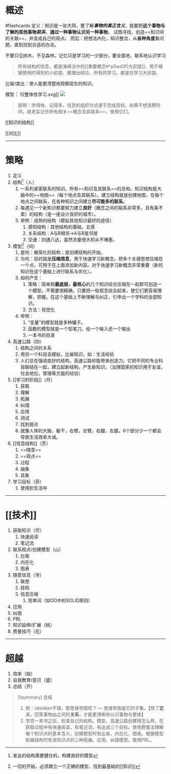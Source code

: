 # 概述
#flashcards
定义：知识是一张大网，要了解***事物的真正含义***，就要把**这个事物与了解的其他事物*联系***，**通过一种事物认识另一种事物**。
试图寻找、创造==知识间的关联==，并变成自己的观点。
而后：把想法内化，知识整合，从**各种角度**看问题，直到找到合适的办法。

不要只见树木，不见森林。记忆只是学习的一少部分，要全面地、联系地认识学习

> 所有结构的信息，都是演绎法中的[[重要概念#^p5wd3f|大前提]]，用于根据使用时得到的小前提，推理出结论。所有的学习，都是在学习大前提。

比喻/类比：使人能更清楚地观察陌生的知识。

模型：
![[整体性学习.svg]]
![](obsidian://open?vault=AAAAAobsidian&file=%E7%AC%94%E8%AE%B0%2F%E5%AD%A6%E4%B9%A0%E6%96%B9%E6%B3%95%2Fimg%2F%E6%95%B4%E4%BD%93%E6%80%A7%E5%AD%A6%E4%B9%A0.svg)
>聪明：学得快，记得多，信息的组织方式便于完成目标。如果不想浪费时间，就老实记住所有相关==概念及其联系==，使用它们。

[[知识的结构]]

[[对比]]
- - -
# 策略
1. 定义
2. 结构[^1]（人）
	1. 一系列紧密联系的知识。所有==知识及其联系==的总和。知识结构是大脑中的==地图==（每个地点及其联系）。建立结构就是创建地图，在每个地点之间联系，在各种知识之间建立**尽可能多的联系**。
	2. 每遇见一个新知识都要努力建立**良好**（概念之间的联系非常多，且有条不紊）的结构（是一座设计良好的城市）。
	3. 举例：成熟的结构（模拟其他知识最好的途径）
		1. 感知结构：其他结构的基础。五感
		2. 关系结构：A与B相邻→A与B是邻居
		3. 交通：四通八达，虽然流量很大却从不堵塞。
3. 模型[^2]（间）
	1. 是何：被简化的结构；是创建结构的开始。
	2. 为何：目的就是**压缩信息**，用于快速学习新概念。把多个关键思想压缩在一个点，可用于在上面添加新内容。对于快速学习新概念非常重要（新的知识在这个基础上进行联系与优化）。
	3. 如何产生：
		1. 策略：简单把**最底层，最核心**的几个知识综合压缩在一起即可创造一个模型。不需要很精确，只要把一些观念综合起来，使它们更容易理解，把握。在这个基础上不断理解与纠正，引申出一个学科的全部知识。
		2. 方法：视觉化
	4. 举例：
		1. “变量”的模型就是多种罐子。
		2. 函数的模型就是一个铅笔刀。给一个输入还一个输出
		3. 一本书的目录
4. 高速公路（四）
	1. 结构之间的关系
	2. 用另一个科目去模拟，比喻知识。如：生活经验
	3. 人们总在强调良好的结构，高速公路却能带来创造力。它把不同的专业科目联结在一起，建立起新结构，产生新知识。（治理国家的知识用于友谊，社会地位，管理等方面的经验）
5. [[学习的阶段]]（月）
	1. 获取
	2. 理解
	3. 拓展
	4. 纠错
	5. 应用
	6. 测试
	7. 找到弱点
	8. 就像人体的大脑，躯干，右臂，左臂，右腿，左腿，6个部分少一个都会导致生活效率大减。
6. [[信息结构]]（芳）
	1. ==随意==
	2. ==观点==
	3. 过程
	4. 抽象
	5. 具象
7. 学习目标（菲）
	1. 使用到生活中
<!--SR:!2022-08-06,3,250!2022-08-06,3,250-->

- - -
# [[技术]]
1. 获取知识（尽）
	1. 快速阅读
	2. 笔记流
2. 联系观点/创建模型（山）
	1. 比喻
	2. 内在化
	3. 图表
3. 随意信息（寺）
	1. 联想
	2. 挂钩
	3. 信息压缩
		1. 短单词（如OO中的SOLID原则）
4. 应用
5. 纠错
6. PBL
7. 知识延伸/扩展（桃）
8. 费曼技巧（花）

- - -
# 超越
1. 效率（始）
2. 自我教育/意识（盛）
3. 总结（开）

> [!summary] 总结
> 1. 例：obsidian不错，那思维导图呢？ — 思维导图是它的子集。【除了**定义**，回答事物出之间的**关系**，才能更清晰地认识事物与整体】
> 2. 学完一本书之后，检查自己的结构，模型，高速公路创建得怎么样。在获取过程中有快速阅读，有笔记流，有达成三个目标。使用费曼法理解每个知识点的基本含义。创建模型时有比喻，内在化，图表。根据模型拓展结构时有该知识点的三种拓展。应用，纠错模型，使用PBL。

[^1]: 发达的结构需要健壮的，构建良好的模型
[^2]: 一切的开始，必须建立一个正确的模型，找到最基础的[[知识]]